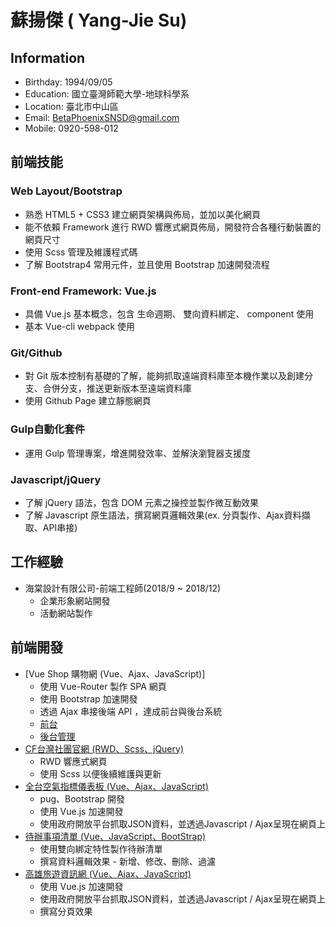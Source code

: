 # 蘇揚傑 ( Yang-Jie Su)
## Information
* Birthday: 1994/09/05
* Education: 國立臺灣師範大學-地球科學系
* Location: 臺北市中山區
* Email: BetaPhoenixSNSD@gmail.com
* Mobile: 0920-598-012
## 前端技能
### Web Layout/Bootstrap
* 熟悉 HTML5 + CSS3 建立網頁架構與佈局，並加以美化網頁
* 能不依賴 Framework 進行 RWD 響應式網頁佈局，開發符合各種行動裝置的網頁尺寸
* 使用 Scss 管理及維護程式碼
* 了解 Bootstrap4 常用元件，並且使用 Bootstrap 加速開發流程
### Front-end Framework: Vue.js
* 具備 Vue.js 基本概念，包含 生命週期、 雙向資料綁定、 component 使用
* 基本 Vue-cli webpack 使用
### Git/Github
* 對 Git 版本控制有基礎的了解，能夠抓取遠端資料庫至本機作業以及創建分支、合併分支，推送更新版本至遠端資料庫
* 使用 Github Page 建立靜態網頁
### Gulp自動化套件
* 運用 Gulp 管理專案，增進開發效率、並解決瀏覽器支援度
### Javascript/jQuery
* 了解 jQuery 語法，包含 DOM 元素之操控並製作微互動效果
* 了解 Javascript 原生語法，撰寫網頁邏輯效果(ex. 分頁製作、Ajax資料擷取、API串接)
## 工作經驗
* 海棠設計有限公司-前端工程師(2018/9 ~ 2018/12)
  * 企業形象網站開發
  * 活動網站製作
## 前端開發
* [Vue Shop 購物網 (Vue、Ajax、JavaScript)]
  * 使用 Vue-Router 製作 SPA 網頁
  * 使用 Bootstrap 加速開發
  * 透過 Ajax 串接後端 API ，達成前台與後台系統
  * [前台](https://yangjiesu.github.io/PlayStation-custom/dist)
  * [後台管理](https://yangjiesu.github.io/PlayStation-admin/dist)
* [CF台灣社團官網 (RWD、Scss、jQuery)](https://yangjiesu.github.io/CF-TW/)
  * RWD 響應式網頁 
  * 使用 Scss 以便後續維護與更新
* [全台空氣指標儀表板 (Vue、Ajax、JavaScript)](https://yangjiesu.github.io/JSD5-AQI/)
  * pug、Bootstrap 開發
  * 使用 Vue.js 加速開發
  * 使用政府開放平台抓取JSON資料，並透過Javascript / Ajax呈現在網頁上
* [待辦事項清單 (Vue、JavaScript、BootStrap)](https://github.com/YangJieSu/TodoList)
  * 使用雙向綁定特性製作待辦清單
  * 撰寫資料邏輯效果 - 新增、修改、刪除、過濾
* [高雄旅遊資訊網 (Vue、Ajax、JavaScript)](https://yangjiesu.github.io/Kaohsiung-tourist-attractions/)
  * 使用 Vue.js 加速開發
  * 使用政府開放平台抓取JSON資料，並透過Javascript / Ajax呈現在網頁上
  * 撰寫分頁效果

